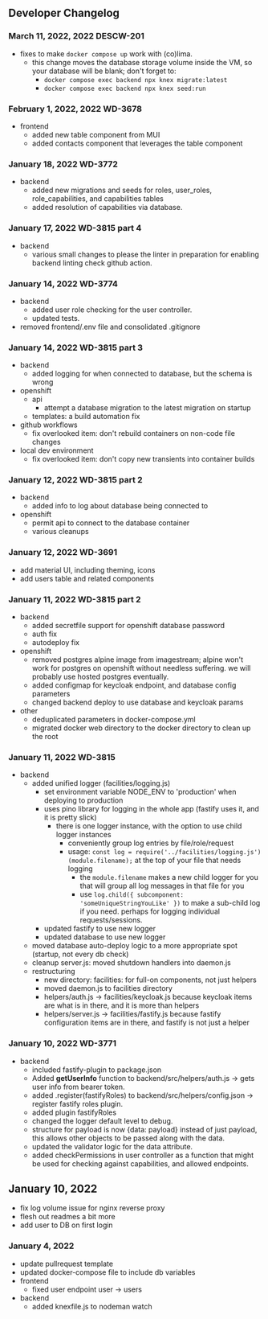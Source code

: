 ## Developer Changelog

### March 11, 2022, 2022 DESCW-201
* fixes to make `docker compose up` work with (co)lima.
  * this change moves the database storage volume inside the VM, so your database will be blank; don't forget to:
    * `docker compose exec backend npx knex migrate:latest`
    * `docker compose exec backend npx knex seed:run`

### February 1, 2022, 2022 WD-3678
* frontend
    * added new table component from MUI
    * added contacts component that leverages the table component

### January 18, 2022 WD-3772
* backend
    * added new migrations and seeds for roles, user_roles, role_capabilities, and capabilities tables
    * added resolution of capabilities via database.

### January 17, 2022 WD-3815 part 4
* backend
    * various small changes to please the linter in preparation for enabling backend linting check github action.

### January 14, 2022 WD-3774
* backend
    * added user role checking for the user controller.
    * updated tests.
* removed frontend/.env file and consolidated .gitignore

### January 14, 2022 WD-3815 part 3
* backend
    * added logging for when connected to database, but the schema is wrong
* openshift
    * api
      * attempt a database migration to the latest migration on startup 
    * templates: a build automation fix
* github workflows
  * fix overlooked item: don't rebuild containers on non-code file changes
* local dev environment
  * fix overlooked item: don't copy new transients into container builds

### January 12, 2022 WD-3815 part 2
* backend
    * added info to log about database being connected to
* openshift
  * permit api to connect to the database container
  * various cleanups

### January 12, 2022 WD-3691
* add material UI, including theming, icons
* add users table and related components

### January 11, 2022 WD-3815 part 2
* backend
  * added secretfile support for openshift database password
  * auth fix
  * autodeploy fix
* openshift
  * removed postgres alpine image from imagestream; alpine won't work for postgres on openshift without needless suffering. we will probably use hosted postgres eventually.
  * added configmap for keycloak endpoint, and database config parameters
  * changed backend deploy to use database and keycloak params
* other
  * deduplicated parameters in docker-compose.yml
  * migrated docker web directory to the docker directory to clean up the root

### January 11, 2022 WD-3815
* backend
    * added unified logger (facilities/logging.js)
      * set environment variable NODE_ENV to 'production' when deploying to production
      * uses pino library for logging in the whole app (fastify uses it, and it is pretty slick)
        * there is one logger instance, with the option to use child logger instances 
          * conveniently group log entries by file/role/request
          * usage: `const log = require('../facilities/logging.js')(module.filename);` at the top of your file that needs logging
            * the `module.filename` makes a new child logger for you that will group all log messages in that file for you
            * use `log.child({ subcomponent: 'someUniqueStringYouLike' })` to make a sub-child log if you need. perhaps for logging individual requests/sessions.
      * updated fastify to use new logger
      * updated database to use new logger
    * moved database auto-deploy logic to a more appropriate spot (startup, not every db check)
    * cleanup server.js: moved shutdown handlers into daemon.js
    * restructuring
      * new directory: facilities: for full-on components, not just helpers
      * moved daemon.js to facilities directory
      * helpers/auth.js -> facilities/keycloak.js because keycloak items are what is in there, and it is more than helpers
      * helpers/server.js -> facilities/fastify.js because fastify configuration items are in there, and fastify is not just a helper

### January 10, 2022 WD-3771
* backend
    * included fastify-plugin to package.json
    * Added **getUserInfo** function to backend/src/helpers/auth.js -> gets user info from bearer token.
    * added  .register(fastifyRoles) to backend/src/helpers/config.json -> register fastify roles plugin.
    * added plugin fastifyRoles
    * changed the logger default level to debug.
    * structure for payload is now {data: payload} instead of just payload, this allows other objects to be passed along with the data.
    * updated the validator logic for the data attribute.
    * added checkPermissions in user controller as a function that might be used for checking against capabilities, and allowed endpoints.

## January 10, 2022
* fix log volume issue for nginx reverse proxy
* flesh out readmes a bit more
* add user to DB on first login

### January 4, 2022
* update pullrequest template
* updated docker-compose file to include db variables
* frontend
    * fixed user endpoint user -> users
* backend
    * added knexfile.js to nodeman watch
